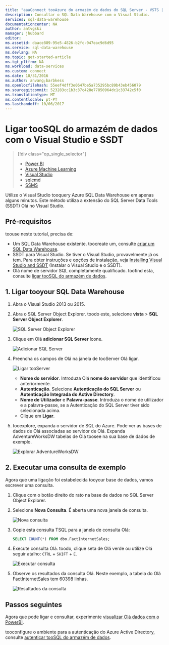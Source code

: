 ```yaml
---
title: "aaaConnect tooAzure do armazém de dados do SQL Server - VSTS | Microsoft Docs"
description: Consultar o SQL Data Warehouse com o Visual Studio.
services: sql-data-warehouse
documentationcenter: NA
author: antvgski
manager: jhubbard
editor: 
ms.assetid: daace889-95e5-4826-b2fc-047eac9d6d95
ms.service: sql-data-warehouse
ms.devlang: NA
ms.topic: get-started-article
ms.tgt_pltfrm: NA
ms.workload: data-services
ms.custom: connect
ms.date: 10/31/2016
ms.author: anvang;barbkess
ms.openlocfilehash: 55eef4dff3e0647be5a735295bc89b43eb456079
ms.sourcegitcommit: 523283cc1b3c37c428e77850964dc1c33742c5f0
ms.translationtype: MT
ms.contentlocale: pt-PT
ms.lasthandoff: 10/06/2017
---
```

# <a name="connect-toosql-data-warehouse-with-visual-studio-and-ssdt"></a>Ligar tooSQL do armazém de dados com o Visual Studio e SSDT
> [!div class="op_single_selector"]
> * [Power BI](sql-data-warehouse-get-started-visualize-with-power-bi.md)
> * [Azure Machine Learning](sql-data-warehouse-get-started-analyze-with-azure-machine-learning.md)
> * [Visual Studio](sql-data-warehouse-query-visual-studio.md)
> * [sqlcmd](sql-data-warehouse-get-started-connect-sqlcmd.md) 
> * [SSMS](sql-data-warehouse-query-ssms.md)
> 
> 

Utilize o Visual Studio tooquery Azure SQL Data Warehouse em apenas alguns minutos. Este método utiliza a extensão do SQL Server Data Tools (SSDT) Olá no Visual Studio. 

## <a name="prerequisites"></a>Pré-requisitos
toouse neste tutorial, precisa de:

* Um SQL Data Warehouse existente. toocreate um, consulte [criar um SQL Data Warehouse][Create a SQL Data Warehouse].
* SSDT para Visual Studio. Se tiver o Visual Studio, provavelmente já os tem. Para obter instruções e opções de instalação, veja [Installing Visual Studio and SSDT][Installing Visual Studio and SSDT] (Instalar o Visual Studio e o SSDT).
* Olá nome de servidor SQL completamente qualificado. toofind esta, consulte [ligar tooSQL do armazém de dados][Connect tooSQL Data Warehouse].

## <a name="1-connect-tooyour-sql-data-warehouse"></a>1. Ligar tooyour SQL Data Warehouse
1. Abra o Visual Studio 2013 ou 2015.
2. Abra o SQL Server Object Explorer. toodo este, selecione **vista** > **SQL Server Object Explorer**.
   
    ![SQL Server Object Explorer][1]
3. Clique em Olá **adicionar SQL Server** ícone.
   
    ![Adicionar SQL Server][2]
4. Preencha os campos de Olá na janela de tooServer Olá ligar.
   
    ![Ligar tooServer][3]
   
   * **Nome do servidor**. Introduza Olá **nome do servidor** que identificou anteriormente.
   * **Autenticação**. Selecione **Autenticação do SQL Server** ou **Autenticação Integrada do Active Directory**.
   * **Nome de Utilizador** e **Palavra-passe**. Introduza o nome de utilizador e a palavra-passe, se a Autenticação do SQL Server tiver sido selecionada acima.
   * Clique em **Ligar**.
5. tooexplore, expanda o servidor de SQL do Azure. Pode ver as bases de dados de Olá associadas ao servidor de Olá. Expanda AdventureWorksDW tabelas de Olá toosee na sua base de dados de exemplo.
   
    ![Explorar AdventureWorksDW][4]

## <a name="2-run-a-sample-query"></a>2. Executar uma consulta de exemplo
Agora que uma ligação foi estabelecida tooyour base de dados, vamos escrever uma consulta.

1. Clique com o botão direito do rato na base de dados no SQL Server Object Explorer.
2. Selecione **Nova Consulta**. É aberta uma nova janela de consulta.
   
    ![Nova consulta][5]
3. Copie esta consulta TSQL para a janela de consulta Olá:
   
    ```sql
    SELECT COUNT(*) FROM dbo.FactInternetSales;
    ```
4. Execute consulta Olá. toodo, clique seta de Olá verde ou utilize Olá seguir atalho: `CTRL` + `SHIFT` + `E`.
   
    ![Executar consulta][6]
5. Observe os resultados da consulta Olá. Neste exemplo, a tabela do Olá FactInternetSales tem 60398 linhas.
   
    ![Resultados da consulta][7]

## <a name="next-steps"></a>Passos seguintes
Agora que pode ligar e consultar, experimente [visualizar Olá dados com o PowerBI][visualizing hello data with PowerBI].

tooconfigure o ambiente para a autenticação do Azure Active Directory, consulte [autenticar tooSQL do armazém de dados][Authenticate tooSQL Data Warehouse].

<!--Arcticles-->
[Connect tooSQL Data Warehouse]: sql-data-warehouse-connect-overview.md
[Create a SQL Data Warehouse]: sql-data-warehouse-get-started-provision.md
[Installing Visual Studio and SSDT]: sql-data-warehouse-install-visual-studio.md
[Authenticate tooSQL Data Warehouse]: sql-data-warehouse-authentication.md
[visualizing hello data with PowerBI]: sql-data-warehouse-get-started-visualize-with-power-bi.md  

<!--Other-->
[Azure portal]: https://portal.azure.com

<!--Image references-->

[1]: media/sql-data-warehouse-query-visual-studio/open-ssdt.png
[2]: media/sql-data-warehouse-query-visual-studio/add-server.png
[3]: media/sql-data-warehouse-query-visual-studio/connection-dialog.png
[4]: media/sql-data-warehouse-query-visual-studio/explore-sample.png
[5]: media/sql-data-warehouse-query-visual-studio/new-query2.png
[6]: media/sql-data-warehouse-query-visual-studio/run-query.png
[7]: media/sql-data-warehouse-query-visual-studio/query-results.png
